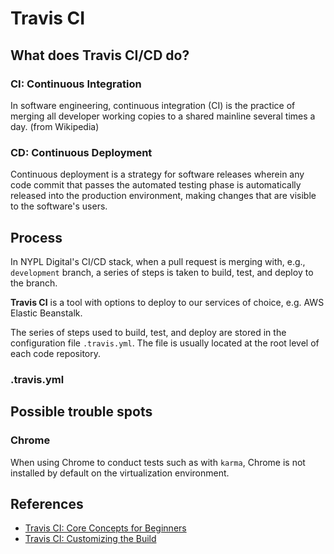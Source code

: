 # Travis CI #

## What does Travis CI/CD do? ##

### CI: Continuous Integration ###

In software engineering, continuous integration (CI) is the practice of merging all developer working copies to a shared mainline several times a day. (from Wikipedia)

### CD: Continuous Deployment ###

Continuous deployment is a strategy for software releases wherein any code commit that passes the automated testing phase is automatically released into the production environment, making changes that are visible to the software's users.

## Process ##

In NYPL Digital's CI/CD stack, when a pull request is merging with, e.g., `development` branch, a series of steps is taken to build, test, and deploy to the branch.  

**Travis CI** is a tool with options to deploy to our services of choice, e.g. AWS Elastic Beanstalk.

The series of steps used to build, test, and deploy are stored in the configuration file `.travis.yml`. The file is usually located at the root level of each code repository.

### .travis.yml ###


## Possible trouble spots

### Chrome
When using Chrome to conduct tests such as with `karma`, Chrome is not installed by default on the virtualization environment.

## References ##
* [Travis CI: Core Concepts for Beginners](https://docs.travis-ci.com/user/for-beginners/)
* [Travis CI: Customizing the Build](https://docs.travis-ci.com/user/customizing-the-build/)
